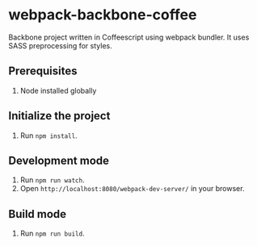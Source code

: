 # webpack-backbone-coffee

Backbone project written in Coffeescript using webpack bundler.
It uses SASS preprocessing for styles.

## Prerequisites
1. Node installed globally

## Initialize the project
1. Run `npm install`.

## Development mode
1. Run `npm run watch`.
2. Open `http://localhost:8080/webpack-dev-server/` in your browser.

## Build mode
1. Run `npm run build`.